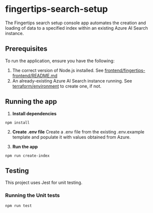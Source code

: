 # fingertips-search-setup

The Fingertips search setup console app automates the creation and loading of data to a specified index within an existing Azure AI Search instance.

## Prerequisites

To run the application, ensure you have the following:

1. The correct version of Node.js installed. See [frontend/fingertips-frontend/README.md](../frontend/fingertips-frontend/README.md)
2. An already-existing Azure AI Search instance running. See [terraform/environment](../terraform/environment/) to create one, if not.

## Running the app

1. **Install dependencies**

```
npm install
```

2. **Create .env file**
   Create a .env file from the existing .env.example template and populate it with values obtained from Azure.

3. **Run the app**

```
npm run create-index
```

## Testing

This project uses Jest for unit testing.

### Running the Unit tests

```bash
npm run test
```

